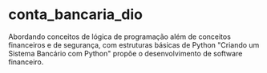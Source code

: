 # conta_bancaria_dio
Abordando conceitos de lógica de programação além de conceitos financeiros e de segurança, com estruturas básicas de Python  "Criando um Sistema Bancário com Python" propõe o desenvolvimento de software financeiro.
